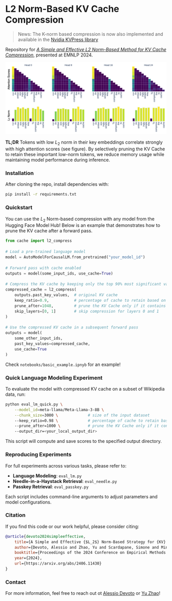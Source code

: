 # L2 Norm-Based KV Cache Compression

> News: The K-norm based compression is now also implemented and available in the [Nvidia KVPress library](https://github.com/NVIDIA/kvpress?tab=readme-ov-file#installation)

Repository for [*A Simple and Effective L2 Norm-Based Method for KV Cache Compression*](https://arxiv.org/abs/2406.11430), presented at EMNLP 2024.

<div align="center">
  <img src="./assets/attention.png" alt="L2 Norm KV Cache Compression" width="600"/>
</div>

**TL;DR** Tokens with low $L_2$ norm in their key embeddings correlate strongly with high attention scores (see figure). By selectively pruning the KV Cache to retain these important low-norm tokens, we reduce memory usage while maintaining model performance during inference.

### Installation

After cloning the repo, install dependencies with:

```bash
pip install -r requirements.txt
```

### Quickstart

You can use the $L_2$ Norm-based compression with any model from the Hugging Face Model Hub! Below is an example that demonstrates how to prune the KV cache after a forward pass.

```python
from cache import l2_compress

# Load a pre-trained language model
model = AutoModelForCausalLM.from_pretrained("your_model_id")

# Forward pass with cache enabled
outputs = model(some_input_ids, use_cache=True)

# Compress the KV cache by keeping only the top 90% most significant values
compressed_cache = l2_compress(
    outputs.past_key_values,  # original KV cache
    keep_ratio=0.9,           # percentage of cache to retain based on significance, set to 1 for no compression 
    prune_after=1048,         # prune the KV Cache only if it contains more that this amount of tokens
    skip_layers=[0, 1]        # skip compression for layers 0 and 1
)

# Use the compressed KV cache in a subsequent forward pass
outputs = model(
    some_other_input_ids,                   
    past_key_values=compressed_cache,  
    use_cache=True               
)
```

Check `notebooks/basic_example.ipnyb` for an example!

### Quick Language Modeling Experiment

To evaluate the model with compressed KV cache on a subset of Wikipedia data, run:

```bash
python eval_lm_quick.py \
    --model_id=meta-llama/Meta-Llama-3-8B \
    --chunk_size=3000 \             # size of the input dataset
    --keep_ratio=0.98 \             # percentage of cache to retain based on significance, set to 1 for no compression 
    --prune_after=1000 \            # prune the KV Cache only if it contains more that this amount of tokens
    --output_dir=<your_local_output_dir>
```

This script will compute and save scores to the specified output directory.

### Reproducing Experiments

For full experiments across various tasks, please refer to:

- **Language Modeling**: `eval_lm.py`
- **Needle-in-a-Haystack Retrieval**: `eval_needle.py`
- **Passkey Retrieval**: `eval_passkey.py`

Each script includes command-line arguments to adjust parameters and model configurations.

### Citation

If you find this code or our work helpful, please consider citing:

```bibtex
@article{devoto2024simpleeffective,
    title={A Simple and Effective {$L_2$} Norm-Based Strategy for {KV} Cache Compression},
    author={Devoto, Alessio and Zhao, Yu and Scardapane, Simone and Minervini, Pasquale},
    booktitle={Proceedings of the 2024 Conference on Empirical Methods in Natural Language Processing (EMNLP)},
    year={2024},
    url={https://arxiv.org/abs/2406.11430}
}
```

### Contact

For more information, feel free to reach out ot [Alessio Devoto](https://alessiodevoto.github.io) or [Yu Zhao](https://yuzhaouoe.github.io/)!

